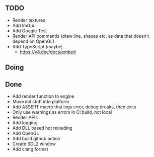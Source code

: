 ## TODO
- Render textures
- Add ImGui
- Add Google Test
- Render API commands (draw line, shapes etc. as data that doesn't depend on OpenGL)
- Add TypeScript (maybe)
  - https://v8.dev/docs/embed

## Doing

## Done
- Add render function to engine
- Move init stuff into platform
- Add ASSERT macro that logs error, debug breaks, then exits
- Only use warnings as errors in CI build, not local
- Render APIs
- Add logging
- Add DLL based hot reloading
- Add OpenGL
- Add build github action
- Create SDL2 window
- Add clang format
